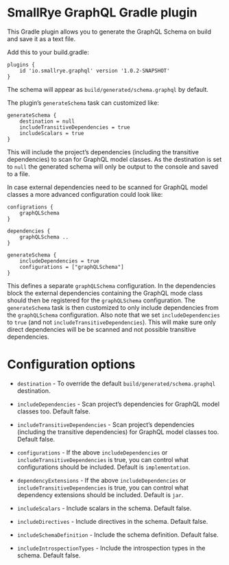 SmallRye GraphQL Gradle plugin
=======================

This Gradle plugin allows you to generate the GraphQL Schema on build and save it as a text file.


Add this to your build.gradle:

    plugins {
        id 'io.smallrye.graphql' version '1.0.2-SNAPSHOT'
    }

The schema will appear as `build/generated/schema.graphql` by default.

The plugin’s `generateSchema` task can customized like:

    generateSchema {
        destination = null
        includeTransitiveDependencies = true
        includeScalars = true
    }

This will include the project’s dependencies (including the transitive
dependencies) to scan for GraphQL model classes. As the destination is
set to `null` the generated schema will only be output to the console
and saved to a file.

In case external dependencies need to be scanned for GraphQL model
classes a more advanced configuration could look like:

    configrations {
        graphQLSchema
    }

    dependencies {
        graphQLSchema ..
    }

    generateSchema {
        includeDependencies = true
        configurations = ["graphQLSchema"]
    }

This defines a separate `graphQLSchema` configuration. In the
dependencies block the external dependencies containing the GraphQL mode
class should then be registered for the `graphQLSchema` configuration.
The `generateSchema` task is then customized to only include
dependencies from the `graphQLSchema` configuration. Also note that we
set `includeDependencies` to `true` (and not
`includeTransitiveDependencies`). This will make sure only direct
dependencies will be be scanned and not possible transitive
dependencies.

Configuration options
=====================

-   `destination` - To override the default
    `build/generated/schema.graphql` destination.

-   `includeDependencies` - Scan project’s dependencies for GraphQL
    model classes too. Default false.

-   `includeTransitiveDependencies` - Scan project’s dependencies
    (including the transitive dependencies) for GraphQL model classes
    too. Default false.

-   `configurations` - If the above `includeDependencies` or
    `includeTransitiveDependencies` is true, you can control what
    configurations should be included. Default is `implementation`.

-   `dependencyExtensions` - If the above `includeDependencies` or
    `includeTransitiveDependencies` is true, you can control what
    dependency extensions should be included. Default is `jar`.

-   `includeScalars` - Include scalars in the schema. Default false.

-   `includeDirectives` - Include directives in the schema. Default
    false.

-   `includeSchemaDefinition` - Include the schema definition. Default
    false.

-   `includeIntrospectionTypes` - Include the introspection types in the
    schema. Default false.
